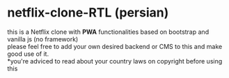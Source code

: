 # netflix-clone-RTL (persian)
this is a Netflix clone with
<strong>PWA</strong>
 functionalities based on bootstrap and vanilla js (no framework) <br>
please feel free to add your own desired backend or CMS to this and make good use of it. <br>
*you're adviced to read about your country laws on copyright before using this
